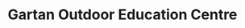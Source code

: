 ---
title: "Gartan Outdoor Education Centre"
address: "Church Hill, Letterkenny, Co. Donegal"
tel: "+353 (0)74 913 7032"
county: "Donegal"
category: "Canoeing Kayaking"
type: "Content"
lat: "54.99421691894531"
lng: "-7.9086103439331055"
---